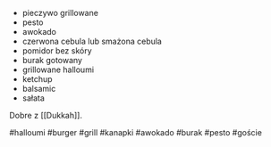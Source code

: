 - pieczywo grillowane
- pesto
- awokado
- czerwona cebula lub smażona cebula
- pomidor bez skóry
- burak gotowany
- grillowane halloumi 
- ketchup
- balsamic
- sałata

Dobre z [[Dukkah]].

#halloumi #burger #grill #kanapki #awokado #burak #pesto #goście 